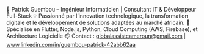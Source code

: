 📌 Patrick Guembou – Ingénieur Informaticien | Consultant IT & Développeur Full-Stack
💡 Passionné par l’innovation technologique, la transformation digitale et le développement de solutions adaptées au marché africain.
🚀 Spécialisé en Flutter, Node.js, Python, Cloud Computing (AWS, Firebase), et Architecture Logicielle
📫 Contact : globalassistcameroun@gmail.com | www.linkedin.com/in/guembou-patrick-42abb62aa

<!---
Gp237/Gp237 is a ✨ special ✨ repository because its `README.md` (this file) appears on your GitHub profile.
You can click the Preview link to take a look at your changes.
--->
